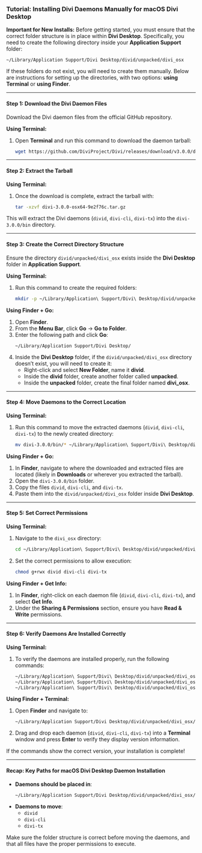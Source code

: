 ### Tutorial: Installing Divi Daemons Manually for macOS Divi Desktop

**Important for New Installs:**
Before getting started, you must ensure that the correct folder structure is in place within **Divi Desktop**. Specifically, you need to create the following directory inside your **Application Support** folder:

```
~/Library/Application Support/Divi Desktop/divid/unpacked/divi_osx
```

If these folders do not exist, you will need to create them manually. Below are instructions for setting up the directories, with two options: **using Terminal** or **using Finder**.

---

#### Step 1: Download the Divi Daemon Files
Download the Divi daemon files from the official GitHub repository.

**Using Terminal:**
1. Open **Terminal** and run this command to download the daemon tarball:
   ```bash
   wget https://github.com/DiviProject/Divi/releases/download/v3.0.0/divi-3.0.0-osx64-9e2f76c.tar.gz
   ```

---

#### Step 2: Extract the Tarball

**Using Terminal:**
1. Once the download is complete, extract the tarball with:
   ```bash
   tar -xzvf divi-3.0.0-osx64-9e2f76c.tar.gz
   ```

This will extract the Divi daemons (`divid`, `divi-cli`, `divi-tx`) into the `divi-3.0.0/bin` directory.

---

#### Step 3: Create the Correct Directory Structure

Ensure the directory `divid/unpacked/divi_osx` exists inside the **Divi Desktop** folder in **Application Support**.

**Using Terminal:**
1. Run this command to create the required folders:
   ```bash
   mkdir -p ~/Library/Application\ Support/Divi\ Desktop/divid/unpacked/divi_osx
   ```

**Using Finder + Go:**
1. Open **Finder**.
2. From the **Menu Bar**, click **Go** → **Go to Folder**.
3. Enter the following path and click **Go**:
   ```
   ~/Library/Application Support/Divi Desktop/
   ```
4. Inside the **Divi Desktop** folder, if the `divid/unpacked/divi_osx` directory doesn’t exist, you will need to create it:
   - Right-click and select **New Folder**, name it **divid**.
   - Inside the **divid** folder, create another folder called **unpacked**.
   - Inside the **unpacked** folder, create the final folder named **divi_osx**.

---

#### Step 4: Move Daemons to the Correct Location

**Using Terminal:**
1. Run this command to move the extracted daemons (`divid`, `divi-cli`, `divi-tx`) to the newly created directory:
   ```bash
   mv divi-3.0.0/bin/* ~/Library/Application\ Support/Divi\ Desktop/divid/unpacked/divi_osx/
   ```

**Using Finder + Go:**
1. In **Finder**, navigate to where the downloaded and extracted files are located (likely in **Downloads** or wherever you extracted the tarball).
2. Open the `divi-3.0.0/bin` folder.
3. Copy the files `divid`, `divi-cli`, and `divi-tx`.
4. Paste them into the `divid/unpacked/divi_osx` folder inside **Divi Desktop**.

---

#### Step 5: Set Correct Permissions

**Using Terminal:**
1. Navigate to the `divi_osx` directory:
   ```bash
   cd ~/Library/Application\ Support/Divi\ Desktop/divid/unpacked/divi_osx/
   ```

2. Set the correct permissions to allow execution:
   ```bash
   chmod g+rwx divid divi-cli divi-tx
   ```

**Using Finder + Get Info:**
1. In **Finder**, right-click on each daemon file (`divid`, `divi-cli`, `divi-tx`), and select **Get Info**.
2. Under the **Sharing & Permissions** section, ensure you have **Read & Write** permissions.

---

#### Step 6: Verify Daemons Are Installed Correctly

**Using Terminal:**
1. To verify the daemons are installed properly, run the following commands:
   ```bash
   ~/Library/Application\ Support/Divi\ Desktop/divid/unpacked/divi_osx/divid --version
   ~/Library/Application\ Support/Divi\ Desktop/divid/unpacked/divi_osx/divi-cli --version
   ~/Library/Application\ Support/Divi\ Desktop/divid/unpacked/divi_osx/divi-tx --version
   ```

**Using Finder + Terminal:**
1. Open **Finder** and navigate to:
   ```
   ~/Library/Application Support/Divi Desktop/divid/unpacked/divi_osx/
   ```
2. Drag and drop each daemon (`divid`, `divi-cli`, `divi-tx`) into a **Terminal** window and press **Enter** to verify they display version information.

If the commands show the correct version, your installation is complete!

---

#### Recap: Key Paths for macOS Divi Desktop Daemon Installation

- **Daemons should be placed in**:
  ```
  ~/Library/Application Support/Divi Desktop/divid/unpacked/divi_osx/
  ```
- **Daemons to move**:
  - `divid`
  - `divi-cli`
  - `divi-tx`

Make sure the folder structure is correct before moving the daemons, and that all files have the proper permissions to execute.
